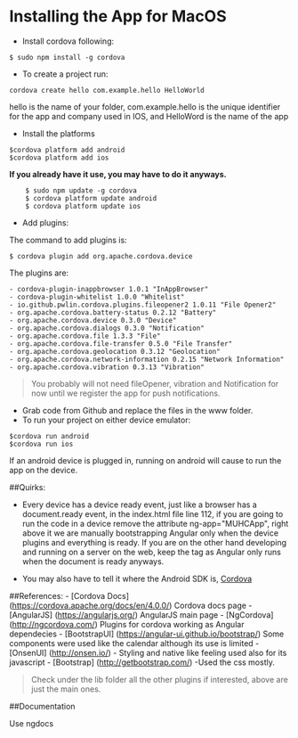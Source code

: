 # Installing the App for MacOS

* Install cordova following:

```
$ sudo npm install -g cordova
```
* To create a project run:

```
cordova create hello com.example.hello HelloWorld
```
hello is the name of your folder, com.example.hello is the unique identifier for the app and company used in IOS, and HelloWord is the name of 
the app

* Install the platforms

```
$cordova platform add android
$cordova platform add ios
```
**If you already have it use, you may have to do it anyways.**
```
    $ sudo npm update -g cordova
    $ cordova platform update android
    $ cordova platform update ios
```


* Add plugins:

The command to add plugins is:
```
$ cordova plugin add org.apache.cordova.device
```
The plugins are:

    - cordova-plugin-inappbrowser 1.0.1 "InAppBrowser"
    - cordova-plugin-whitelist 1.0.0 "Whitelist"
    - io.github.pwlin.cordova.plugins.fileopener2 1.0.11 "File Opener2"
    - org.apache.cordova.battery-status 0.2.12 "Battery"
    - org.apache.cordova.device 0.3.0 "Device"
    - org.apache.cordova.dialogs 0.3.0 "Notification"
    - org.apache.cordova.file 1.3.3 "File"
    - org.apache.cordova.file-transfer 0.5.0 "File Transfer"
    - org.apache.cordova.geolocation 0.3.12 "Geolocation"
    - org.apache.cordova.network-information 0.2.15 "Network Information"
    - org.apache.cordova.vibration 0.3.13 "Vibration"

>You probably will not need fileOpener, vibration and Notification for now until we register the app for push notifications.

* Grab code from Github and replace the files in the www folder.
* To run your project on either device emulator:
```
$cordova run android
$cordova run ios
```
If an android device is plugged in, running on android will cause to run the app on the device.

##Quirks:

- Every device has a device ready event, just like a browser has a document.ready event, in the index.html file line 112, if you are going
to run the code in a device remove the attribute ng-app="MUHCApp", right above it we are manually bootstrapping Angular only 
when the device plugins and everything is ready. If you are on the other hand developing and running on a server on the web,
keep the tag as Angular only runs when the document is ready anyways. 

- You may also have to tell it where the Android SDK is, [Cordova](https://cordova.apache.org/docs/en/2.5.0/guide_getting-started_android_index.md.html)

##References:
    - [Cordova Docs] (https://cordova.apache.org/docs/en/4.0.0/) Cordova docs page
    - [AngularJS] (https://angularjs.org/) AngularJS main page
    - [NgCordova] (http://ngcordova.com/) Plugins for cordova working as Angular dependecies
    - [BootstrapUI] (https://angular-ui.github.io/bootstrap/) Some components were used like the calendar although its use is limited
    - [OnsenUI] (http://onsen.io/) - Styling and native like feeling used also for its javascript
    - [Bootstrap] (http://getbootstrap.com/) -Used the css mostly.

>Check under the lib folder all the other plugins if interested, above are just the main ones.

##Documentation

Use ngdocs




